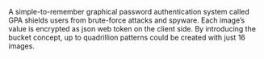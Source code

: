A simple-to-remember graphical password authentication system called GPA shields users from brute-force attacks and spyware. 
Each image’s value is encrypted as json web token on the client side. 
By introducing the bucket concept, up to quadrillion patterns could be created with just 16 images.
